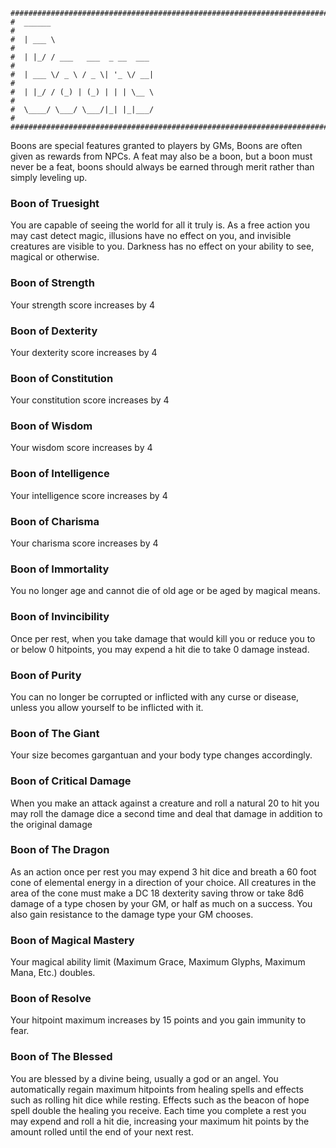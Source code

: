 ```
################################################################################
#  ______                                                                      #
#  | ___ \                                                                     #
#  | |_/ / ___   ___  _ __  ___                                                #
#  | ___ \/ _ \ / _ \| '_ \/ __|                                               #
#  | |_/ / (_) | (_) | | | \__ \                                               #
#  \____/ \___/ \___/|_| |_|___/                                               #
################################################################################

```
Boons are special features granted to players by GMs, Boons are often given as rewards from NPCs. A feat may also be a boon, but a boon must never be a feat, boons should always be earned through merit rather than simply leveling up.

### Boon of Truesight
You are capable of seeing the world for all it truly is. As a free action you may cast detect magic, illusions have no effect on you, and invisible creatures are visible to you. Darkness has no effect on your ability to see, magical or otherwise.

### Boon of Strength
Your strength score increases by 4

### Boon of Dexterity
Your dexterity score increases by 4

### Boon of Constitution
Your constitution score increases by 4

### Boon of Wisdom
Your wisdom score increases by 4

### Boon of Intelligence
Your intelligence score increases by 4

### Boon of Charisma
Your charisma score increases by 4

### Boon of Immortality
You no longer age and cannot die of old age or be aged by magical means.

### Boon of Invincibility
Once per rest, when you take damage that would kill you or reduce you to or below 0 hitpoints, you may expend a hit die to take 0 damage instead.

### Boon of Purity
You can no longer be corrupted or inflicted with any curse or disease, unless you allow yourself to be inflicted with it.

### Boon of The Giant
Your size becomes gargantuan and your body type changes accordingly.

### Boon of Critical Damage
When you make an attack against a creature and roll a natural 20 to hit you may roll the damage dice a second time and deal that damage in addition to the original damage

### Boon of The Dragon
As an action once per rest you may expend 3 hit dice and breath a 60 foot cone of elemental energy in a direction of your choice. All creatures in the area of the cone must make a DC 18 dexterity saving throw or take 8d6 damage of a type chosen by your GM, or half as much on a success. You also gain resistance to the damage type your GM chooses.

### Boon of Magical Mastery
Your magical ability limit (Maximum Grace, Maximum Glyphs, Maximum Mana, Etc.) doubles.

### Boon of Resolve
Your hitpoint maximum increases by 15 points and you gain immunity to fear.

### Boon of The Blessed
You are blessed by a divine being, usually a god or an angel. You automatically regain maximum hitpoints from healing spells and effects such as rolling hit dice while resting. Effects such as the beacon of hope spell double the healing you receive. Each time you complete a rest you may expend and roll a hit die, increasing your maximum hit points by the amount rolled until the end of your next rest.